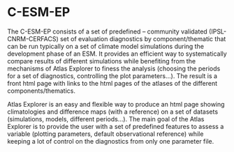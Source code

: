 # C-ESM-EP

The C-ESM-EP consists of a set of predefined – community validated (IPSL-CNRM-CERFACS) set of evaluation diagnostics by component/thematic that can be run typically on a set of climate model simulations during the development phase of an ESM. It provides an efficient way to systematically compare results of different simulations while benefiting from the mechanisms of Atlas Explorer to finess the analysis (choosing the periods for a set of diagnostics, controlling the plot parameters…).
The result is a front html page with links to the html pages of the atlases of the different components/thematics.

Atlas Explorer is an easy and flexible way to produce an html page showing climatologies and difference maps (with a reference) on a set of datasets (simulations, models, different periods…).
The main goal of the Atlas Explorer is to provide the user with a set of predefined features to assess a variable (plotting parameters, default observational reference) while keeping a lot of control on the diagnostics from only one parameter file.


